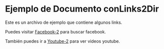 # Ejemplo de Documento conLinks2Dir

Este es un archivo de ejemplo que contiene algunos links.

Puedes visitar [Facebook-2](https://www.facebook.com/) para buscar facebook.

También puedes ir a [Youtube-2](https://www.youtube.com/) para ver videos youtube.
